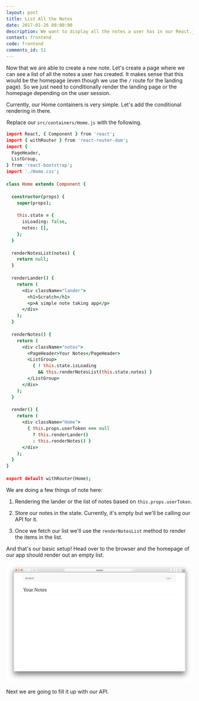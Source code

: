 ```yaml
---
layout: post
title: List All the Notes
date: 2017-01-26 00:00:00
description: We want to display all the notes a user has in our React.js app. To do this we are going to use our Home container and render a list if a user is logged in.
context: frontend
code: frontend
comments_id: 51
---
```


Now that we are able to create a new note. Let's create a page where we can see a list of all the notes a user has created. It makes sense that this would be the homepage (even though we use the `/` route for the landing page). So we just need to conditionally render the landing page or the homepage depending on the user session.

Currently, our Home containers is very simple. Let's add the conditional rendering in there.

<img class="code-marker" src="/assets/s.png" />Replace our `src/containers/Home.js` with the following.

``` coffee
import React, { Component } from 'react';
import { withRouter } from 'react-router-dom';
import {
  PageHeader,
  ListGroup,
} from 'react-bootstrap';
import './Home.css';

class Home extends Component {

  constructor(props) {
    super(props);

    this.state = {
      isLoading: false,
      notes: [],
    };
  }

  renderNotesList(notes) {
    return null;
  }

  renderLander() {
    return (
      <div className="lander">
        <h1>Scratch</h1>
        <p>A simple note taking app</p>
      </div>
    );
  }

  renderNotes() {
    return (
      <div className="notes">
        <PageHeader>Your Notes</PageHeader>
        <ListGroup>
          { ! this.state.isLoading
            && this.renderNotesList(this.state.notes) }
        </ListGroup>
      </div>
    );
  }

  render() {
    return (
      <div className="Home">
        { this.props.userToken === null
          ? this.renderLander()
          : this.renderNotes() }
      </div>
    );
  }
}

export default withRouter(Home);
```

We are doing a few things of note here:

1. Rendering the lander or the list of notes based on `this.props.userToken`.

2. Store our notes in the state. Currently, it's empty but we'll be calling our API for it.

3. Once we fetch our list we'll use the `renderNotesList` method to render the items in the list.

And that's our basic setup! Head over to the browser and the homepage of our app should render out an empty list.

![Empty homepage loaded screenshot](/assets/empty-homepage-loaded.png)

Next we are going to fill it up with our API.
